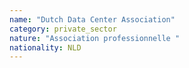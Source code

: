 ```yaml
---
name: "Dutch Data Center Association"
category: private_sector
nature: "Association professionnelle "
nationality: NLD
---
```

    